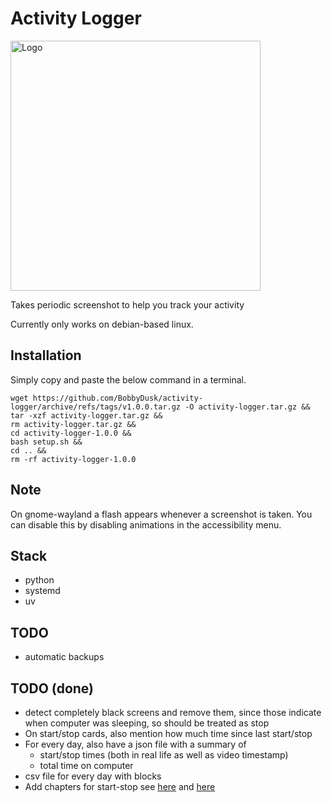 # Activity Logger

<img src="logo.png" alt="Logo" width="400" />

Takes periodic screenshot to help you track your activity

Currently only works on debian-based linux.

## Installation

Simply copy and paste the below command in a terminal.

```
wget https://github.com/BobbyDusk/activity-logger/archive/refs/tags/v1.0.0.tar.gz -O activity-logger.tar.gz &&
tar -xzf activity-logger.tar.gz &&
rm activity-logger.tar.gz &&
cd activity-logger-1.0.0 &&
bash setup.sh &&
cd .. &&
rm -rf activity-logger-1.0.0
```

## Note

On gnome-wayland a flash appears whenever a screenshot is taken. You can disable this by disabling animations in the accessibility menu.

## Stack

- python
- systemd
- uv

## TODO

- automatic backups

## TODO (done)

- detect completely black screens and remove them, since those indicate when computer was sleeping, so should be treated as stop
- On start/stop cards, also mention how much time since last start/stop
- For every day, also have a json file with a summary of
  - start/stop times (both in real life as well as video timestamp)
  - total time on computer
- csv file for every day with blocks
- Add chapters for start-stop see [here](https://medium.com/@dathanbennett/adding-chapters-to-an-mp4-file-using-ffmpeg-5e43df269687) and [here](https://ikyle.me/blog/2020/add-mp4-chapters-ffmpeg)



